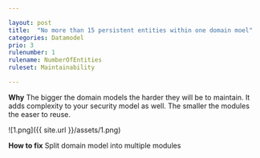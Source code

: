 ```yaml
---

layout: post
title:  "No more than 15 persistent entities within one domain moel"
categories: Datamodel
prio: 3
rulenumber: 1
rulename: NumberOfEntities
ruleset: Maintainability

---
```


**Why**
The bigger the domain models the harder they will be to maintain. It adds complexity to your security model as well. The smaller the modules the easer to reuse.

![1.png]({{ site.url }}/assets/1.png)

**How to fix**
Split domain model into multiple modules